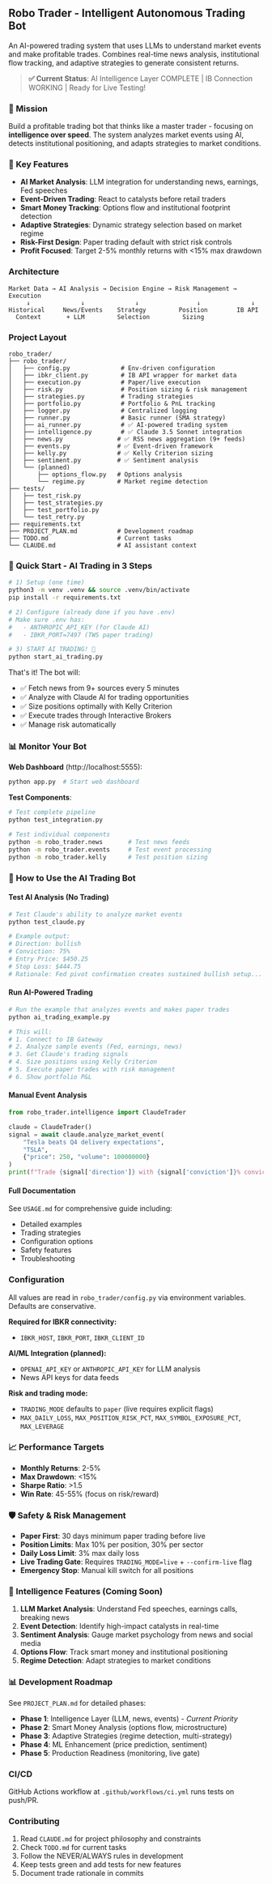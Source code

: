 ## Robo Trader - Intelligent Autonomous Trading Bot

An AI-powered trading system that uses LLMs to understand market events and make profitable trades. Combines real-time news analysis, institutional flow tracking, and adaptive strategies to generate consistent returns.

> **✅ Current Status**: AI Intelligence Layer COMPLETE | IB Connection WORKING | Ready for Live Testing!

### 🎯 Mission
Build a profitable trading bot that thinks like a master trader - focusing on **intelligence over speed**. The system analyzes market events using AI, detects institutional positioning, and adapts strategies to market conditions.

### 🚀 Key Features
- **AI Market Analysis**: LLM integration for understanding news, earnings, Fed speeches
- **Event-Driven Trading**: React to catalysts before retail traders
- **Smart Money Tracking**: Options flow and institutional footprint detection
- **Adaptive Strategies**: Dynamic strategy selection based on market regime
- **Risk-First Design**: Paper trading default with strict risk controls
- **Profit Focused**: Target 2-5% monthly returns with <15% max drawdown

### Architecture
```
Market Data → AI Analysis → Decision Engine → Risk Management → Execution
     ↓              ↓              ↓                ↓              ↓
Historical     News/Events    Strategy         Position        IB API
  Context       + LLM         Selection         Sizing
```

### Project Layout
```
robo_trader/
├── robo_trader/
│   ├── config.py              # Env-driven configuration
│   ├── ibkr_client.py         # IB API wrapper for market data
│   ├── execution.py           # Paper/live execution
│   ├── risk.py                # Position sizing & risk management
│   ├── strategies.py          # Trading strategies
│   ├── portfolio.py           # Portfolio & PnL tracking
│   ├── logger.py              # Centralized logging
│   ├── runner.py              # Basic runner (SMA strategy)
│   ├── ai_runner.py           # ✅ AI-powered trading system
│   ├── intelligence.py        # ✅ Claude 3.5 Sonnet integration
│   ├── news.py               # ✅ RSS news aggregation (9+ feeds)
│   ├── events.py             # ✅ Event-driven framework
│   ├── kelly.py              # ✅ Kelly Criterion sizing
│   ├── sentiment.py          # ✅ Sentiment analysis
│   └── (planned)
│       ├── options_flow.py   # Options analysis
│       └── regime.py         # Market regime detection
├── tests/
│   ├── test_risk.py
│   ├── test_strategies.py
│   ├── test_portfolio.py
│   └── test_retry.py
├── requirements.txt
├── PROJECT_PLAN.md           # Development roadmap
├── TODO.md                   # Current tasks
└── CLAUDE.md                 # AI assistant context
```

### 🚀 Quick Start - AI Trading in 3 Steps

```bash
# 1) Setup (one time)
python3 -m venv .venv && source .venv/bin/activate
pip install -r requirements.txt

# 2) Configure (already done if you have .env)
# Make sure .env has:
#   - ANTHROPIC_API_KEY (for Claude AI)
#   - IBKR_PORT=7497 (TWS paper trading)

# 3) START AI TRADING! 🤖
python start_ai_trading.py
```

That's it! The bot will:
- ✅ Fetch news from 9+ sources every 5 minutes
- ✅ Analyze with Claude AI for trading opportunities  
- ✅ Size positions optimally with Kelly Criterion
- ✅ Execute trades through Interactive Brokers
- ✅ Manage risk automatically

### 📊 Monitor Your Bot

**Web Dashboard** (http://localhost:5555):
```bash
python app.py  # Start web dashboard
```

**Test Components**:
```bash
# Test complete pipeline
python test_integration.py

# Test individual components
python -m robo_trader.news       # Test news feeds
python -m robo_trader.events     # Test event processing
python -m robo_trader.kelly      # Test position sizing
```

### 🎯 How to Use the AI Trading Bot

#### Test AI Analysis (No Trading)
```bash
# Test Claude's ability to analyze market events
python test_claude.py

# Example output:
# Direction: bullish
# Conviction: 75%
# Entry Price: $450.25
# Stop Loss: $444.75
# Rationale: Fed pivot confirmation creates sustained bullish setup...
```

#### Run AI-Powered Trading
```bash
# Run the example that analyzes events and makes paper trades
python ai_trading_example.py

# This will:
# 1. Connect to IB Gateway
# 2. Analyze sample events (Fed, earnings, news)
# 3. Get Claude's trading signals
# 4. Size positions using Kelly Criterion
# 5. Execute paper trades with risk management
# 6. Show portfolio P&L
```

#### Manual Event Analysis
```python
from robo_trader.intelligence import ClaudeTrader

claude = ClaudeTrader()
signal = await claude.analyze_market_event(
    "Tesla beats Q4 delivery expectations",
    "TSLA",
    {"price": 250, "volume": 100000000}
)
print(f"Trade {signal['direction']} with {signal['conviction']}% conviction")
```

#### Full Documentation
See `USAGE.md` for comprehensive guide including:
- Detailed examples
- Trading strategies
- Configuration options
- Safety features
- Troubleshooting

### Configuration
All values are read in `robo_trader/config.py` via environment variables. Defaults are conservative.

**Required for IBKR connectivity:**
- `IBKR_HOST`, `IBKR_PORT`, `IBKR_CLIENT_ID`

**AI/ML Integration (planned):**
- `OPENAI_API_KEY` or `ANTHROPIC_API_KEY` for LLM analysis
- News API keys for data feeds

**Risk and trading mode:**
- `TRADING_MODE` defaults to `paper` (live requires explicit flags)
- `MAX_DAILY_LOSS`, `MAX_POSITION_RISK_PCT`, `MAX_SYMBOL_EXPOSURE_PCT`, `MAX_LEVERAGE`

### 📈 Performance Targets
- **Monthly Returns**: 2-5%
- **Max Drawdown**: <15%
- **Sharpe Ratio**: >1.5
- **Win Rate**: 45-55% (focus on risk/reward)

### 🛡️ Safety & Risk Management
- **Paper First**: 30 days minimum paper trading before live
- **Position Limits**: Max 10% per position, 30% per sector
- **Daily Loss Limit**: 3% max daily loss
- **Live Trading Gate**: Requires `TRADING_MODE=live` + `--confirm-live` flag
- **Emergency Stop**: Manual kill switch for all positions

### 🧠 Intelligence Features (Coming Soon)
1. **LLM Market Analysis**: Understand Fed speeches, earnings calls, breaking news
2. **Event Detection**: Identify high-impact catalysts in real-time
3. **Sentiment Analysis**: Gauge market psychology from news and social media
4. **Options Flow**: Track smart money and institutional positioning
5. **Regime Detection**: Adapt strategies to market conditions

### 📊 Development Roadmap
See `PROJECT_PLAN.md` for detailed phases:
- **Phase 1**: Intelligence Layer (LLM, news, events) - *Current Priority*
- **Phase 2**: Smart Money Analysis (options flow, microstructure)
- **Phase 3**: Adaptive Strategies (regime detection, multi-strategy)
- **Phase 4**: ML Enhancement (price prediction, sentiment)
- **Phase 5**: Production Readiness (monitoring, live gate)

### CI/CD
GitHub Actions workflow at `.github/workflows/ci.yml` runs tests on push/PR.

### Contributing
1. Read `CLAUDE.md` for project philosophy and constraints
2. Check `TODO.md` for current tasks
3. Follow the NEVER/ALWAYS rules in development
4. Keep tests green and add tests for new features
5. Document trade rationale in commits


